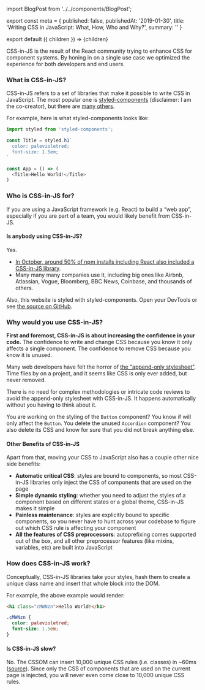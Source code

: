 import BlogPost from '../../components/BlogPost';

export const meta = {
  published: false,
  publishedAt: '2019-01-30',
  title: 'Writing CSS in JavaScript: What, How, Who and Why?',
  summary: ''
}

export default ({ children }) => <BlogPost meta={meta}>{children}</BlogPost>

CSS-in-JS is the result of the React community trying to enhance CSS for component systems. By honing in on a single use case we optimized the experience for both developers and end users.

### What is CSS-in-JS?

CSS-in-JS refers to a set of libraries that make it possible to write CSS in JavaScript. The most popular one is [styled-components](https://styled-components.com) (disclaimer: I am the co-creator), but there are [many others](https://github.com/michelebertoli/css-in-js).

For example, here is what styled-components looks like:

```js
import styled from 'styled-components';

const Title = styled.h1`
  color: palevioletred;
  font-size: 1.5em;
`

const App = () => (
  <Title>Hello World!</Title>
)
```

### Who is CSS-in-JS for?

If you are using a JavaScript framework (e.g. React) to build a “web app”, especially if you are part of a team, you would likely benefit from CSS-in-JS.

#### Is anybody using CSS-in-JS?

Yes.

- [In October, around 50% of npm installs including React also included a CSS-in-JS library](https://twitter.com/mxstbr/status/1049194935428308992).
- Many many many companies use it, including big ones like Airbnb, Atlassian, Vogue, Bloomberg, BBC News, Coinbase, and thousands of others. 

Also, this website is styled with styled-components. Open your DevTools or see [the source on GitHub](https://github.com/mxstbr/mxstbr.com).

### Why would you use CSS-in-JS?

**First and foremost, CSS-in-JS is about increasing the confidence in your code.** The confidence to write and change CSS because you know it only affects a single component. The confidence to remove CSS because you know it is unused.

Many web developers have felt the horror of [the "append-only stylesheet"](https://css-tricks.com/oh-no-stylesheet-grows-grows-grows-append-stylesheet-problem/). Time flies by on a project, and it seems like CSS is only ever added, but never removed.

There is no need for complex methodologies or intricate code reviews to avoid the append-only stylesheet with CSS-in-JS. It happens automatically without you having to think about it.

You are working on the styling of the `Button` component? You know if will only affect the `Button`. You delete the unused `Accordion` component? You also delete its CSS and know for sure that you did not break anything else.

#### Other Benefits of CSS-in-JS

Apart from that, moving your CSS to JavaScript also has a couple other nice side benefits:

- **Automatic critical CSS**: styles are bound to components, so most CSS-in-JS libraries only inject the CSS of components that are used on the page
- **Simple dynamic styling**: whether you need to adjust the styles of a component based on different states or a global theme, CSS-in-JS makes it simple
- **Painless maintenance**: styles are explicitly bound to specific components, so you never have to hunt across your codebase to figure out which CSS rule is affecting your component
- **All the features of CSS preprocessors**: autoprefixing comes supported out of the box, and all other preprocessor features (like mixins, variables, etc) are built into JavaScript

### How does CSS-in-JS work?

Conceptually, CSS-in-JS libraries take your styles, hash them to create a unique class name and insert that whole block into the DOM.

For example, the above example would render:

```html
<h1 class="cMWNzn">Hello World!</h1>
```

```css
.cMWNzn {
  color: palevioletred;
  font-size: 1.5em;
}
```

#### Is CSS-in-JS slow?

No. The CSSOM can insert 10,000 unique CSS rules (i.e. classes) in ~60ms ([source](https://twitter.com/threepointone/status/758095801558011904)). Since only the CSS of components that are used on the current page is injected, you will never even come close to 10,000 unique CSS rules.
